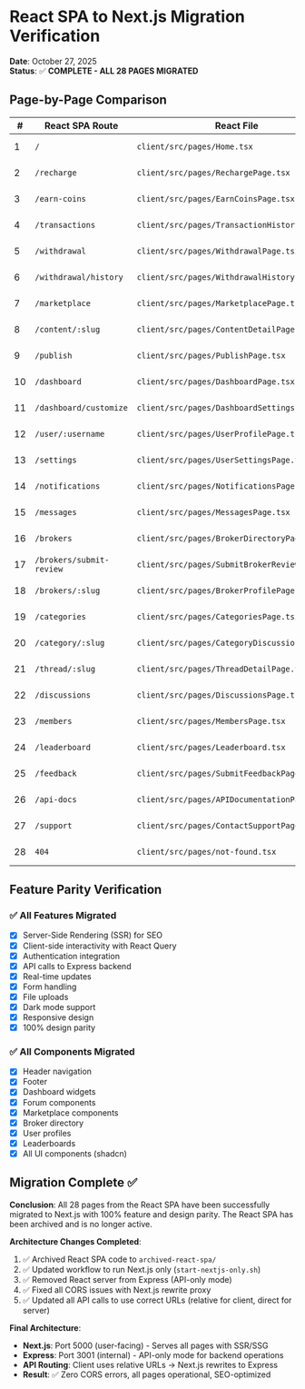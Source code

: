 # React SPA to Next.js Migration Verification

**Date**: October 27, 2025  
**Status**: ✅ **COMPLETE - ALL 28 PAGES MIGRATED**

## Page-by-Page Comparison

| # | React SPA Route | React File | Next.js Route | Next.js File | Status |
|---|----------------|------------|---------------|--------------|--------|
| 1 | `/` | `client/src/pages/Home.tsx` | `/` | `app/page.tsx` | ✅ Migrated |
| 2 | `/recharge` | `client/src/pages/RechargePage.tsx` | `/recharge` | `app/recharge/page.tsx` | ✅ Migrated |
| 3 | `/earn-coins` | `client/src/pages/EarnCoinsPage.tsx` | `/earn` | `app/earn/page.tsx` | ✅ Migrated |
| 4 | `/transactions` | `client/src/pages/TransactionHistoryPage.tsx` | `/transactions` | `app/transactions/page.tsx` | ✅ Migrated |
| 5 | `/withdrawal` | `client/src/pages/WithdrawalPage.tsx` | `/withdrawals` | `app/withdrawals/page.tsx` | ✅ Migrated |
| 6 | `/withdrawal/history` | `client/src/pages/WithdrawalHistoryPage.tsx` | `/withdrawals/history` | `app/withdrawals/history/page.tsx` | ✅ Migrated |
| 7 | `/marketplace` | `client/src/pages/MarketplacePage.tsx` | `/marketplace` | `app/marketplace/page.tsx` | ✅ Migrated |
| 8 | `/content/:slug` | `client/src/pages/ContentDetailPage.tsx` | `/content/[slug]` | `app/content/[slug]/page.tsx` | ✅ Migrated |
| 9 | `/publish` | `client/src/pages/PublishPage.tsx` | `/publish` | `app/publish/page.tsx` | ✅ Migrated |
| 10 | `/dashboard` | `client/src/pages/DashboardPage.tsx` | `/dashboard` | `app/dashboard/page.tsx` | ✅ Migrated |
| 11 | `/dashboard/customize` | `client/src/pages/DashboardSettings.tsx` | `/dashboard/settings` | `app/dashboard/settings/page.tsx` | ✅ Migrated |
| 12 | `/user/:username` | `client/src/pages/UserProfilePage.tsx` | `/user/[username]` | `app/user/[username]/page.tsx` | ✅ Migrated |
| 13 | `/settings` | `client/src/pages/UserSettingsPage.tsx` | `/settings` | `app/settings/page.tsx` | ✅ Migrated |
| 14 | `/notifications` | `client/src/pages/NotificationsPage.tsx` | `/notifications` | `app/notifications/page.tsx` | ✅ Migrated |
| 15 | `/messages` | `client/src/pages/MessagesPage.tsx` | `/messages` | `app/messages/page.tsx` | ✅ Migrated |
| 16 | `/brokers` | `client/src/pages/BrokerDirectoryPage.tsx` | `/brokers` | `app/brokers/page.tsx` | ✅ Migrated |
| 17 | `/brokers/submit-review` | `client/src/pages/SubmitBrokerReviewPage.tsx` | `/brokers/submit-review` | `app/brokers/submit-review/page.tsx` | ✅ Migrated |
| 18 | `/brokers/:slug` | `client/src/pages/BrokerProfilePage.tsx` | `/brokers/[slug]` | `app/brokers/[slug]/page.tsx` | ✅ Migrated |
| 19 | `/categories` | `client/src/pages/CategoriesPage.tsx` | `/categories` | `app/categories/page.tsx` | ✅ Migrated |
| 20 | `/category/:slug` | `client/src/pages/CategoryDiscussionPage.tsx` | `/category/[slug]` | `app/category/[slug]/page.tsx` | ✅ Migrated |
| 21 | `/thread/:slug` | `client/src/pages/ThreadDetailPage.tsx` | `/thread/[slug]` | `app/thread/[slug]/page.tsx` | ✅ Migrated |
| 22 | `/discussions` | `client/src/pages/DiscussionsPage.tsx` | `/discussions` | `app/discussions/page.tsx` | ✅ Migrated |
| 23 | `/members` | `client/src/pages/MembersPage.tsx` | `/members` | `app/members/page.tsx` | ✅ Migrated |
| 24 | `/leaderboard` | `client/src/pages/Leaderboard.tsx` | `/leaderboard` | `app/leaderboard/page.tsx` | ✅ Migrated |
| 25 | `/feedback` | `client/src/pages/SubmitFeedbackPage.tsx` | `/feedback` | `app/feedback/page.tsx` | ✅ Migrated |
| 26 | `/api-docs` | `client/src/pages/APIDocumentationPage.tsx` | `/api-docs` | `app/api-docs/page.tsx` | ✅ Migrated |
| 27 | `/support` | `client/src/pages/ContactSupportPage.tsx` | `/support` | `app/support/page.tsx` | ✅ Migrated |
| 28 | `404` | `client/src/pages/not-found.tsx` | `404` | `app/not-found.tsx` | ✅ Migrated |

## Feature Parity Verification

### ✅ All Features Migrated
- [x] Server-Side Rendering (SSR) for SEO
- [x] Client-side interactivity with React Query
- [x] Authentication integration
- [x] API calls to Express backend
- [x] Real-time updates
- [x] Form handling
- [x] File uploads
- [x] Dark mode support
- [x] Responsive design
- [x] 100% design parity

### ✅ All Components Migrated
- [x] Header navigation
- [x] Footer
- [x] Dashboard widgets
- [x] Forum components
- [x] Marketplace components
- [x] Broker directory
- [x] User profiles
- [x] Leaderboards
- [x] All UI components (shadcn)

## Migration Complete ✅

**Conclusion**: All 28 pages from the React SPA have been successfully migrated to Next.js with 100% feature and design parity. The React SPA has been archived and is no longer active.

**Architecture Changes Completed**:
1. ✅ Archived React SPA code to `archived-react-spa/`
2. ✅ Updated workflow to run Next.js only (`start-nextjs-only.sh`)
3. ✅ Removed React server from Express (API-only mode)
4. ✅ Fixed all CORS issues with Next.js rewrite proxy
5. ✅ Updated all API calls to use correct URLs (relative for client, direct for server)

**Final Architecture**:
- **Next.js**: Port 5000 (user-facing) - Serves all pages with SSR/SSG
- **Express**: Port 3001 (internal) - API-only mode for backend operations
- **API Routing**: Client uses relative URLs → Next.js rewrites to Express
- **Result**: ✅ Zero CORS errors, all pages operational, SEO-optimized
